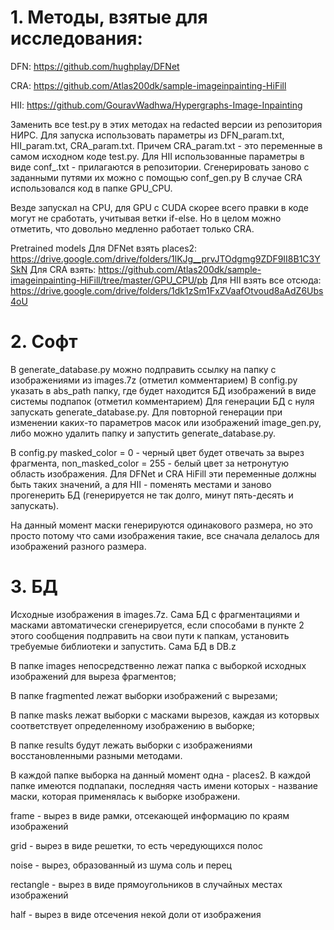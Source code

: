# 1. Методы, взятые для исследования:

DFN: https://github.com/hughplay/DFNet

CRA: https://github.com/Atlas200dk/sample-imageinpainting-HiFill

HII: https://github.com/GouravWadhwa/Hypergraphs-Image-Inpainting

Заменить все test.py в этих методах на redacted версии из репозитория НИРС. Для запуска использовать параметры из DFN_param.txt, HII_param.txt, CRA_param.txt. Причем CRA_param.txt - это переменные в самом исходном коде test.py. Для HII использованные параметры в виде conf_<name>.txt - прилагаются в репозитории. Сгенерировать заново с заданными путями их можно с помощью conf_gen.py В случае CRA использовался код в папке GPU_CPU.

Везде запускал на CPU, для GPU с CUDA скорее всего правки в коде могут не сработать, учитывая ветки if-else. Но в целом можно отметить, что довольно медленно работает только CRA.

Pretrained models
Для DFNet взять places2: https://drive.google.com/drive/folders/1lKJg__prvJTOdgmg9ZDF9II8B1C3YSkN
Для CRA взять: https://github.com/Atlas200dk/sample-imageinpainting-HiFill/tree/master/GPU_CPU/pb
Для HII взять все отсюда: https://drive.google.com/drive/folders/1dk1zSm1FxZVaafOtvoud8aAdZ6Ubs4oU 

# 2. Софт
В generate_database.py можно подправить ссылку на папку с изображениями из images.7z (отметил комментарием) 
В config.py указать в abs_path папку, где будет находится БД изображений в виде системы подпапок (отметил комментарием)
Для генерации БД с нуля запускать generate_database.py. 
Для повторной генерации при изменении каких-то параметров масок или изображений image_gen.py, 
либо можно удалить папку и запустить generate_database.py.

В config.py masked_color = 0 - черный цвет будет отвечать за вырез фрагмента, non_masked_color = 255 - белый цвет за нетронутую область изображения. 
Для DFNet и CRA HiFill эти переменные должны быть таких значений, а для HII - поменять местами и заново прогенерить БД 
(генерируется не так долго, минут пять-десять и запускать). 

На данный момент маски генерируются одинакового размера, но это просто потому что сами изображения такие, все сначала делалось для изображений разного размера.


# 3. БД

Исходные изображения в images.7z. Сама БД с фрагментациями и масками автоматически сгенерируется, 
если способами в пункте 2 этого сообщения подправить на свои пути к папкам, установить требуемые библиотеки и запустить. Сама БД в DB.z

В папке images непосредственно лежат папка с выборкой исходных изображений для выреза фрагментов;
  
В папке fragmented лежат выборки изображений с вырезами;
  
В папке masks лежат выборки с масками вырезов, каждая из которвых соответствует определенному изображению в выборке;
  
В папке results будут лежать выборки с изображениями восстановленными разными методами.


В каждой папке выборка на данный момент одна - places2. В каждой папке имеются подпапаки, последняя часть имени которых - название маски, которая применялась к выборке изображени.

frame - вырез в виде рамки, отсекающей информацию по краям изображений

grid - вырез в виде решетки, то есть чередующихся полос

noise - вырез, образованный из шума соль и перец

rectangle - вырез в виде прямоугольников в случайных местах изображений

half - вырез в виде отсечения некой доли от изображения

